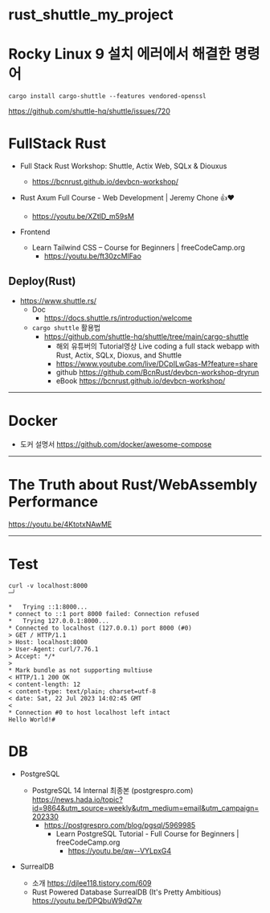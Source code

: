 # rust_shuttle_my_project


# Rocky Linux 9 설치 에러에서 해결한 명령어

```
cargo install cargo-shuttle --features vendored-openssl
```

https://github.com/shuttle-hq/shuttle/issues/720




# FullStack Rust

- Full Stack Rust Workshop: Shuttle, Actix Web, SQLx & Diouxus
  - https://bcnrust.github.io/devbcn-workshop/
 
- Rust Axum Full Course - Web Development | Jeremy Chone 👍❤️
  - https://youtu.be/XZtlD_m59sM

- Frontend

  - Learn Tailwind CSS – Course for Beginners | freeCodeCamp.org
    - https://youtu.be/ft30zcMlFao

## Deploy(Rust)

- https://www.shuttle.rs/
  - Doc
    - https://docs.shuttle.rs/introduction/welcome
  - ```cargo shuttle``` 활용법
    - https://github.com/shuttle-hq/shuttle/tree/main/cargo-shuttle
      - 해외 유튜버의 Tutorial영상 Live coding a full stack webapp with Rust, Actix, SQLx, Dioxus, and Shuttle
      - https://www.youtube.com/live/DCpILwGas-M?feature=share
      - github https://github.com/BcnRust/devbcn-workshop-dryrun
      - eBook https://bcnrust.github.io/devbcn-workshop/

<hr>

# Docker

- 도커 설명서 https://github.com/docker/awesome-compose

<hr>


# The Truth about Rust/WebAssembly Performance

https://youtu.be/4KtotxNAwME

<hr>

# Test

```
curl -v localhost:8000                                                                                                       ─╯

*   Trying ::1:8000...
* connect to ::1 port 8000 failed: Connection refused
*   Trying 127.0.0.1:8000...
* Connected to localhost (127.0.0.1) port 8000 (#0)
> GET / HTTP/1.1
> Host: localhost:8000
> User-Agent: curl/7.76.1
> Accept: */*
>
* Mark bundle as not supporting multiuse
< HTTP/1.1 200 OK
< content-length: 12
< content-type: text/plain; charset=utf-8
< date: Sat, 22 Jul 2023 14:02:45 GMT
<
* Connection #0 to host localhost left intact
Hello World!#
```

# DB
- PostgreSQL
  - PostgreSQL 14 Internal 최종본 (postgrespro.com) https://news.hada.io/topic?id=9864&utm_source=weekly&utm_medium=email&utm_campaign=202330
    - https://postgrespro.com/blog/pgsql/5969985
      - Learn PostgreSQL Tutorial - Full Course for Beginners | freeCodeCamp.org
        - https://youtu.be/qw--VYLpxG4

- SurrealDB
  - 소개 https://djlee118.tistory.com/609
  - Rust Powered Database SurrealDB (It's Pretty Ambitious) https://youtu.be/DPQbuW9dQ7w
